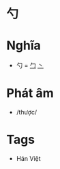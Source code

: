 # 勺

# Nghĩa
* 勺 = [勹](勹.md) [丶](丶.md)

# Phát âm
* /thược/

# Tags
* Hán Việt

<script>window.HANZI_FIELD='勺';</script>

